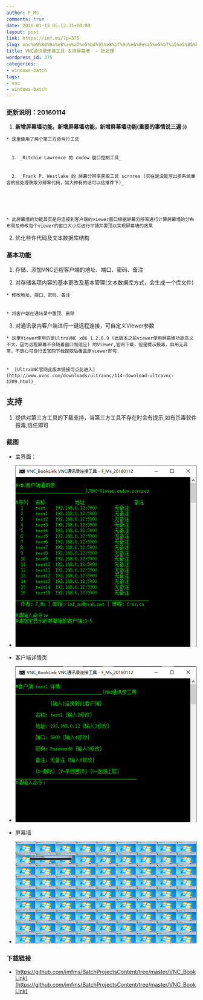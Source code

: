 ```yaml
---
author: F_Ms
comments: true
date: 2016-01-13 05:13:31+00:00
layout: post
link: https://imf.ms/?p=375
slug: vnc%e9%80%9a%e8%ae%af%e5%bd%95%e8%bf%9e%e6%8e%a5%e5%b7%a5%e5%85%b7-%e6%94%af%e6%8c%81%e5%b1%8f%e5%b9%95%e5%a2%99-%e6%89%b9%e5%a4%84%e7%90%86
title: VNC通讯录连接工具 支持屏幕墙  – 批处理
wordpress_id: 375
categories:
- windows-batch
tags:
- vnc
- windows-batch
---
```


### 更新说明：20160114





	
  1. **新增屏幕墙功能，新增屏幕墙功能，新增屏幕墙功能(重要的事情说三遍:))**

	
    * 这里使用了两个第三方命令行工具

	
      1. _Ritchie Lawrence 的 cmdow 窗口控制工具_

	
      2. _Frank P. Westlake 的 屏幕分辨率获取工具 scrnres (实在是没能写出多系统兼容的批处理获取分辨率代码，如大神有的话可以给推荐下)_




	
    * 此屏幕墙的功能其实是将连接到客户端的viewer窗口根据屏幕分辨率进行计算屏幕墙的分布布局及修改每个viewer的窗口大小后进行平铺并置顶以实现屏幕墙的效果




	
  2. 优化些许代码及文本数据库结构




### 基本功能





	
  1. 存储、添加VNC远程客户端的地址、端口、密码、备注

	
  2. 对存储各项内容的基本更改及基本管理(文本数据库方式，会生成一个库文件)

	
    * 修改地址、端口、密码、备注

	
    * 将客户端在通讯录中置顶、删除




	
  3. 对通讯录内客户端进行一键远程连接，可自定义Viewer参数

	
    * 这里Viewer使用的是UltraVNC x86 1.2.0.9 (此版本之前viewer使用屏幕墙功能意义不大，因为远程屏幕不会随着窗口而适应) 的Viewer,官网下载，但是提示报毒，自用无异常，不放心可自行去官网下载提取后覆盖原viewer即可，

	
    * _[UltraVNC官网此版本链接可点此进入](http://www.uvnc.com/downloads/ultravnc/114-download-ultravnc-1209.html)_


## 支持





	
  1. 提供对第三方工具的下载支持，当第三方工具不存在时会有提示,如有杀毒软件报毒,信任即可




### 截图





	
  * 主界面：

	
  * ![01](/img/post/wp/2016/01/01.png)

	
  * 客户端详情页

	
  * ![02](/img/post/wp/2016/01/02.png)

	
  * 屏幕墙

	
  * ![000](/img/post/wp/2016/01/000.png)




### 下载链接

  * [https://github.com/imfms/BatchProjectsContent/tree/master/VNC_BookLink](https://github.com/imfms/BatchProjectsContent/tree/master/VNC_BookLink)
